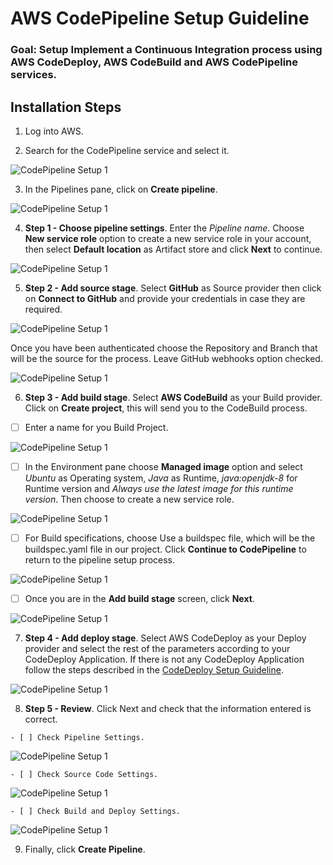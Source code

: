 # AWS CodePipeline Setup Guideline

### Goal: Setup Implement a Continuous Integration process using AWS CodeDeploy, AWS CodeBuild and AWS CodePipeline services.

## Installation Steps

  1. Log into AWS.

  2. Search for the CodePipeline service and select it.

![CodePipeline Setup 1](screenshots/CP01.png)

  3. In the Pipelines pane, click on **Create pipeline**.

![CodePipeline Setup 1](screenshots/CP02.png)

  4. **Step 1 - Choose pipeline settings**. Enter the *Pipeline name*. Choose **New service role** option to create a new service role in your account, then select **Default location** as Artifact store and click **Next** to continue.

![CodePipeline Setup 1](screenshots/CP03.png)

  5. **Step 2 - Add source stage**. Select **GitHub** as Source provider then click on **Connect to GitHub** and provide your credentials in case they are required.

![CodePipeline Setup 1](screenshots/CP04.png)

  Once you have been authenticated choose the Repository and Branch that will be the source for the process. Leave GitHub webhooks option checked.

![CodePipeline Setup 1](screenshots/CP05.png)

  6. **Step 3 - Add build stage**. Select **AWS CodeBuild** as your Build provider. Click on **Create project**, this will send you to the CodeBuild process.


  - [ ] Enter a name for you Build Project.

![CodePipeline Setup 1](screenshots/CB001.png)

  - [ ] In the Environment pane choose **Managed image** option and select *Ubuntu* as Operating system, *Java* as Runtime, *java:openjdk-8* for Runtime version and *Always use the latest image for this runtime version*. Then choose to create a new service role.

![CodePipeline Setup 1](screenshots/CB002.png)

  - [ ] For Build specifications, choose Use a buildspec file, which will be the buildspec.yaml file in our project. Click **Continue to CodePipeline** to return to the pipeline setup process.

![CodePipeline Setup 1](screenshots/CB003.png)

  - [ ] Once you are in the **Add build stage** screen, click **Next**.

![CodePipeline Setup 1](screenshots/CP07.png)

   7. **Step 4 - Add deploy stage**. Select AWS CodeDeploy as your Deploy provider and select the rest of the parameters according to your CodeDeploy Application. If there is not any CodeDeploy Application follow the steps described in the [CodeDeploy Setup Guideline](CodeDeploySetup.md).

![CodePipeline Setup 1](screenshots/CP08.png)

   8. **Step 5 - Review**. Click Next and check that the information entered is correct.

    - [ ] Check Pipeline Settings.

![CodePipeline Setup 1](screenshots/CP09-1.png)

    - [ ] Check Source Code Settings.

![CodePipeline Setup 1](screenshots/CP09-2.png)

    - [ ] Check Build and Deploy Settings.

![CodePipeline Setup 1](screenshots/CP09-1.png)

   9. Finally, click **Create Pipeline**.






